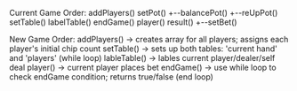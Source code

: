 Current Game Order:
addPlayers()
setPot()
    +--balancePot()
        +--reUpPot()
setTable()
labelTable()
endGame()
player()
result()
    +--setBet()

New Game Order:
addPlayers() -> creates array for all players; assigns each player's initial chip count
setTable() -> sets up both tables: 'current hand' and 'players'
(while loop)
    lableTable() -> lables current player/dealer/self deal
    player() -> current player places bet
    endGame() -> use while loop to check endGame condition; returns true/false 
(end loop)

